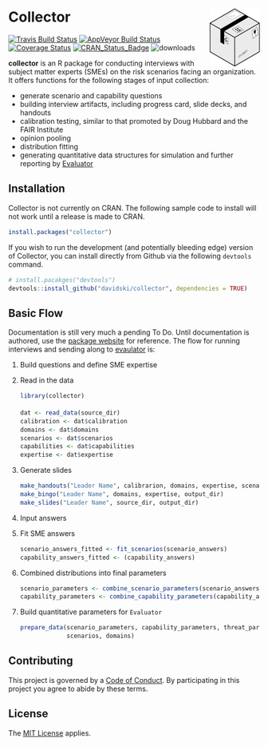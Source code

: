 
<!-- README.md is generated from README.Rmd. Please edit that file -->

# Collector <img alt="Collector Logo" title="Collector" align="right" src="man/figures/collector_logo.png" width="100" style="float:right;width:100px;"/>

[![Travis Build
Status](https://travis-ci.org/davidski/collector.svg?branch=master)](https://travis-ci.org/collector/evaluator)
[![AppVeyor Build
Status](https://ci.appveyor.com/api/projects/status/github/davidski/collector?branch=master&svg=true)](https://ci.appveyor.com/project/collector/evaluator)
[![Coverage
Status](https://codecov.io/gh/davidski/collector/branch/master/graph/badge.svg)](https://codecov.io/github/davidski/collector?branch=master)
[![CRAN\_Status\_Badge](https://www.r-pkg.org/badges/version/collector)](https://cran.r-project.org/package=colector)
![downloads](https://cranlogs.r-pkg.org/badges/grand-total/collector)

**collector** is an R package for conducting interviews with subject
matter experts (SMEs) on the risk scenarios facing an organization. It
offers functions for the following stages of input collection:

  - generate scenario and capability questions
  - building interview artifacts, including progress card, slide decks,
    and handouts
  - calibration testing, similar to that promoted by Doug Hubbard and
    the FAIR Institute
  - opinion pooling
  - distribution fitting
  - generating quantitative data structures for simulation and further
    reporting by [Evaluator](https://evaluator.severski.net)

## Installation

Collector is not currently on CRAN. The following sample code to install
will not work until a release is made to CRAN.

``` r
install.packages("collector")
```

If you wish to run the development (and potentially bleeding edge)
version of Collector, you can install directly from Github via the
following `devtools` command.

``` r
# install.pacakges("devtools")
devtools::install_github("davidski/collector", dependencies = TRUE)
```

## Basic Flow

Documentation is still very much a pending To Do. Until documentation is
authored, use the [package website](https://collector.severski.net) for
reference. The flow for running interviews and sending along to
[evaulator](https://evaluator.severski.net) is:

1.  Build questions and define SME expertise

2.  Read in the data
    
    ``` r
    library(collector)
    
    dat <- read_data(source_dir)
    calibration <- dat$calibration
    domains <- dat$domains
    scenarios <- dat$scenarios
    capabilities <- dat$capabilities
    expertise <- dat$expertise
    ```

3.  Generate
    slides
    
    ``` r
    make_handouts("Leader Name", calibrarion, domains, expertise, scenarios, capabilities, output_dir)
    make_bingo("Leader Name", domains, expertise, output_dir)
    make_slides("Leader Name", source_dir, output_dir)
    ```

4.  Input answers

5.  Fit SME answers
    
    ``` r
    scenario_answers_fitted <- fit_scenarios(scenario_answers)
    capability_answers_fitted <- (capability_answers)
    ```

6.  Combined distributions into final
    parameters
    
    ``` r
    scenario_parameters <- combine_scenario_parameters(scenario_answers_fitted)
    capability_parameters <- combine_capability_parameters(capability_answers_fitted)
    ```

7.  Build quantitative parameters for
    `Evaluator`
    
    ``` r
    prepare_data(scenario_parameters, capability_parameters, threat_parameters, 
                 scenarios, domains)
    ```

## Contributing

This project is governed by a [Code of Conduct](CODE_OF_CONDUCT.md). By
participating in this project you agree to abide by these terms.

## License

The [MIT License](LICENSE) applies.
